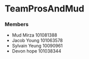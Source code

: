 # TeamProsAndMud

### Members
- Mud Mirza 101081388
- Jacob Young 101063578
- Sylvain Yeung 10090961
- Devon hope 101038344
